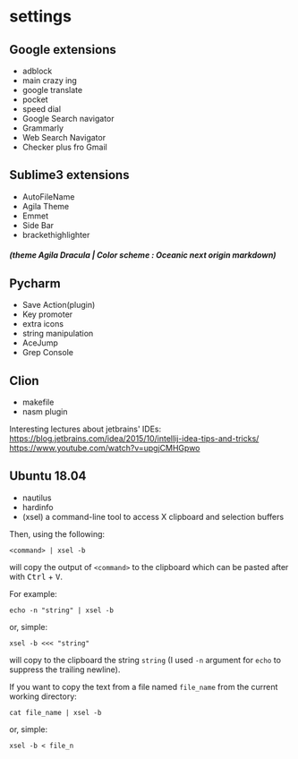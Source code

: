 # settings

## Google extensions 

* adblock
* main crazy ing
* google translate
* pocket
* speed dial 
* Google Search navigator
* Grammarly
* Web Search Navigator
* Checker plus fro Gmail


## Sublime3 extensions

 * AutoFileName
 * Agila Theme
 * Emmet
 * Side Bar
 * brackethighlighter
 ##### (theme Agila Dracula | Color scheme : Oceanic next origin markdown)
 
 ## Pycharm 
 * Save Action(plugin)
 * Key promoter
 * extra icons
 * string manipulation
 * AceJump
 * Grep Console
 
 ## Clion
 * makefile
 * nasm plugin
 
 Interesting lectures about jetbrains' IDEs:
 https://blog.jetbrains.com/idea/2015/10/intellij-idea-tips-and-tricks/
 https://www.youtube.com/watch?v=upgjCMHGpwo
 
## Ubuntu 18.04
* nautilus
* hardinfo
* (xsel) a command-line tool to access X clipboard and selection buffers

Then, using the following:

    <command> | xsel -b

will copy the output of `<command>`  to the clipboard which can be pasted after with <kbd>Ctrl</kbd> + <kbd>V</kbd>.

For example:

    echo -n "string" | xsel -b

or, simple:

    xsel -b <<< "string"

will copy to the clipboard the string `string` (I used `-n` argument for `echo` to suppress the trailing newline).

If you want to copy the text from a file named `file_name` from the current working directory:

    cat file_name | xsel -b

or, simple:

    xsel -b < file_n
